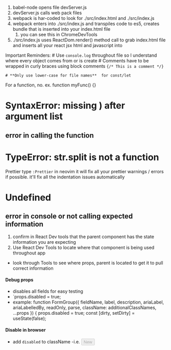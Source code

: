1. babel-node opens file devServer.js
2. devServer.js calls web pack files
3. webpack is har-coded to look for ./src/index.html and ./src/index.js
4. webpack enters into ./src/index.js and transpiles code to es5, creates bundle that is inserted into your index.html file
   1. you can see this in ChromeDevTools
5. ./src/index.js uses ReactDom.render() method call to grab index.html file and inserts all your react jsx html and javascript into <div id=“root”></div>

Important Reminders: # Use `console.log` throughout file
so I understand where every object comes from or is create # Comments have to be wrapped in curly braces using block comments
`{/* This is a comment */}`

    # **Only use lower-case for file names**  for const/let

For a function, no. ex.
function myFunc() {}

# SyntaxError: missing ) after argument list

## error in calling the function

# TypeError: str.split is not a function

Prettier
type `:Prettier` in neovim
it will fix all your prettier warnings / errors if possible.
it'll fix all the indentation issues automatically

# Undefined

## error in console or not calling expected information

1. confirm in React Dev tools that the parent component has the state information you are expecting
2. Use React Dev Tools to locate where that component is being used throughout app

- look through Tools to see where props, parent is located to get it to pull correct information

#### Debug props

- disables all fields for easy testing
- `props.disabled = true;
- example:
  function FormGroup({
  fieldName,
  label,
  description,
  ariaLabel,
  ariaLabelledBy,
  readOnly,
  parse,
  className: additionalClassNames,
  ...props
  }) {
  props.disabled = true;
  const [dirty, setDirty] = useState(false);

#### Disable in browser

- add `disabled` to className
  -i.e. <button class="primary" disabled="">New</button>
